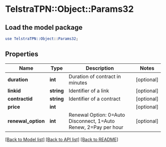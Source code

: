 # TelstraTPN::Object::Params32

## Load the model package
```perl
use TelstraTPN::Object::Params32;
```

## Properties
Name | Type | Description | Notes
------------ | ------------- | ------------- | -------------
**duration** | **int** | Duration of contract in minutes | [optional] 
**linkid** | **string** | Identifier of a link | [optional] 
**contractid** | **string** | Identifier of a contract | [optional] 
**price** | **int** |  | [optional] 
**renewal_option** | **int** | Renewal Option: 0&#x3D;Auto Disconnect, 1&#x3D;Auto Renew, 2&#x3D;Pay per hour | [optional] 

[[Back to Model list]](../README.md#documentation-for-models) [[Back to API list]](../README.md#documentation-for-api-endpoints) [[Back to README]](../README.md)


